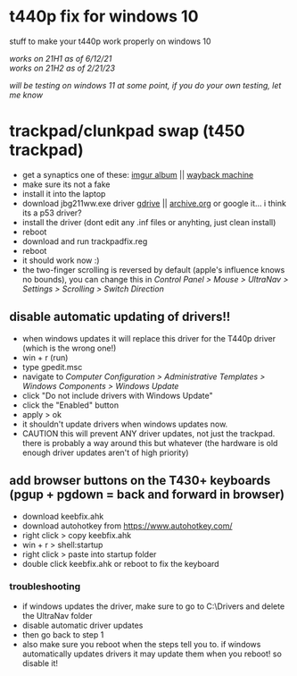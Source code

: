 # t440p fix for windows 10
stuff to make your t440p work properly on windows 10

*works on 21H1 as of 6/12/21* \
*works on 21H2 as of 2/21/23*

*will be testing on windows 11 at some point, if you do your own testing, let me know*

# trackpad/clunkpad swap (t450 trackpad)
* get a synaptics one of these: [imgur album](https://imgur.com/a/z5TgiBI) || [wayback machine](https://web.archive.org/web/20190301194612/https://imgur.com/a/z5TgiBI)
* make sure its not a fake 
* install it into the laptop
* download jbg211ww.exe driver [gdrive](https://drive.google.com/file/d/1xkwAOvHzVadxZ_BQ4t5xvSwNXe6Ma8do/view?usp=sharing) || [archive.org](https://archive.org/details/jbg211ww) or google it... i think its a p53 driver?
* install the driver (dont edit any .inf files or anyhting, just clean install)
* reboot
* download and run trackpadfix.reg
* reboot
* it should work now :)
* the two-finger scrolling is reversed by default (apple's influence knows no bounds), you can change this in *Control Panel > Mouse > UltraNav > Settings > Scrolling > Switch Direction*

## disable automatic updating of drivers!!
* when windows updates it will replace this driver for the T440p driver (which is the wrong one!)
* win + r (run)
* type gpedit.msc
* navigate to *Computer Configuration > Administrative Templates > Windows Components > Windows Update*
* click "Do not include drivers with Windows Update"
* click the "Enabled" button
* apply > ok 
* it shouldn't update drivers when windows updates now.
* CAUTION this will prevent ANY driver updates, not just the trackpad. there is probably a way around this but whatever (the hardware is old enough driver updates aren't of high priority)

## add browser buttons on the T430+ keyboards (pgup + pgdown = back and forward in browser)
* download keebfix.ahk
* download autohotkey from https://www.autohotkey.com/
* right click > copy keebfix.ahk
* win + r > shell:startup
* right click > paste into startup folder
* double click keebfix.ahk or reboot to fix the keyboard

### troubleshooting
* if windows updates the driver, make sure to go to C:\Drivers and delete the UltraNav folder
* disable automatic driver updates
* then go back to step 1
* also make sure you reboot when the steps tell you to. if windows automatically updates drivers it may update them when you reboot! so disable it!
